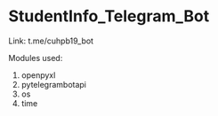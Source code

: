 # StudentInfo_Telegram_Bot

Link: t.me/cuhpb19_bot

Modules used:
1. openpyxl
2. pytelegrambotapi
3. os 
4. time
